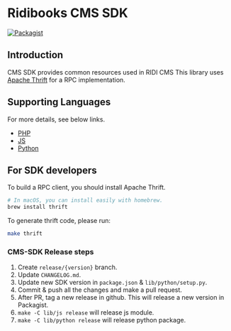 # Ridibooks CMS SDK

[![Packagist](https://img.shields.io/packagist/v/ridibooks/cms-sdk.svg)](https://packagist.org/packages/ridibooks/cms-sdk)

## Introduction

CMS SDK provides common resources used in RIDI CMS
This library uses [Apache Thrift](https://thrift.apache.org) for a RPC implementation.

## Supporting Languages

For more details, see below links.

- [PHP](./lib/php/README.md)
- [JS](./lib/js/README.md)
- [Python](./lib/python/README.md)

## For SDK developers

To build a RPC client, you should install Apache Thrift.

``` sh
# In macOS, you can install easily with homebrew.
brew install thrift
```

To generate thrift code, please run:

``` sh
make thrift
```

### CMS-SDK Release steps

1. Create `release/{version}` branch.
1. Update `CHANGELOG.md`.
1. Update new SDK version in `package.json` & `lib/python/setup.py`.
1. Commit & push all the changes and make a pull request.
1. After PR, tag a new release in github. This will release a new version in Packagist.
1. `make -C lib/js release` will release js module.
1. `make -C lib/python release` will release python package.
